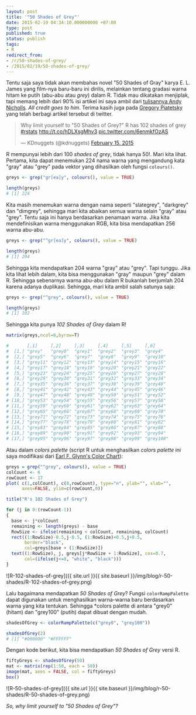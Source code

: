 ```yaml
---
layout: post
title: '"50 Shades of Grey"'
date: 2015-02-19 04:34:10.000000000 +07:00
type: post
published: true
status: publish
tags:
- R
redirect_from:
- /r/50-shades-of-grey/
- /2015/02/19/50-shades-of-grey/
---
```

Tentu saja saya tidak akan membahas novel "50 Shades of Gray" karya E.
L. James yang film-nya baru-baru ini dirilis, melainkan tentang gradasi
warna hitam ke putih (abu-abu atau *grey*) dalam R. Tidak mau dikatakan
menjiplak, tapi memang lebih dari 90% isi artikel ini saya ambil dari
[tulisannya Andy
Nicholls](http://www.mango-solutions.com/wp/2015/02/50-shades-of-grey-according-to-r).
*All credit goes to him*. Terima kasih juga pada [Gregory
Piatetsky](http://www.kdnuggets.com/) yang telah berbagi artikel
tersebut di twitter.

<blockquote class="twitter-tweet" data-lang="en" data-cards="hidden"><p lang="en" dir="ltr">Why limit yourself to &quot;50 Shades of Grey?&quot; R has 102 shades of grey <a href="https://twitter.com/hashtag/rstats?src=hash">#rstats</a> <a href="http://t.co/hDLXsgMhv3">http://t.co/hDLXsgMhv3</a> <a href="http://t.co/6enmkfOzAS">pic.twitter.com/6enmkfOzAS</a></p>&mdash; KDnuggets (@kdnuggets) <a href="https://twitter.com/kdnuggets/status/567104603431641088">February 15, 2015</a></blockquote>
<script async src="//platform.twitter.com/widgets.js" charset="utf-8"></script>

R mempunyai lebih dari 100 *shades of grey*, tidak hanya 50!. Mari kita
lihat. Pertama, kita dapat menemukan 224 nama warna yang mengandung kata
"gray" atau "grey" pada vektor yang dihasilkan oleh fungsi `colours()`.

```r
greys <- grep("gr[ea]y", colours(), value = TRUE)

length(greys)
# [1] 224
```

Kita masih menemukan warna dengan nama seperti "slategrey", "darkgrey"
dan "dimgrey", sehingga mari kita abaikan semua warna selain "gray" atau
"grey". Tentu saja ini hanya berdasarkan penamaan warna. Jika kita
mendefinisikan warna menggunakan RGB, kita bisa mendapatkan 256 warna
abu-abu.

```r
greys <- grep("^gr[ea]y", colours(), value = TRUE)

length(greys)
# [1] 204
```

Sehingga kita mendapatkan 204 warna "gray" atau "grey". Tapi tunggu.
Jika kita lihat lebih dalam, kita bisa menggunakan "gray" maupun "grey"
dalam R. Sehingga sebenarnya warna abu-abu dalam R bukanlah berjumlah
204 karena adanya duplikasi. Sehingga, mari kita ambil salah satunya
saja:

```r
greys <- grep("^grey", colours(), value = TRUE)

length(greys)
# [1] 102
```

Sehingga kita punya *102 Shades of Grey* dalam R!

```r
matrix(greys,ncol=6,byrow=T)

#       [,1]     [,2]     [,3]     [,4]     [,5]     [,6]     
#  [1,] "grey"   "grey0"  "grey1"  "grey2"  "grey3"  "grey4"  
#  [2,] "grey5"  "grey6"  "grey7"  "grey8"  "grey9"  "grey10" 
#  [3,] "grey11" "grey12" "grey13" "grey14" "grey15" "grey16" 
#  [4,] "grey17" "grey18" "grey19" "grey20" "grey21" "grey22" 
#  [5,] "grey23" "grey24" "grey25" "grey26" "grey27" "grey28" 
#  [6,] "grey29" "grey30" "grey31" "grey32" "grey33" "grey34" 
#  [7,] "grey35" "grey36" "grey37" "grey38" "grey39" "grey40" 
#  [8,] "grey41" "grey42" "grey43" "grey44" "grey45" "grey46" 
#  [9,] "grey47" "grey48" "grey49" "grey50" "grey51" "grey52" 
# [10,] "grey53" "grey54" "grey55" "grey56" "grey57" "grey58" 
# [11,] "grey59" "grey60" "grey61" "grey62" "grey63" "grey64" 
# [12,] "grey65" "grey66" "grey67" "grey68" "grey69" "grey70" 
# [13,] "grey71" "grey72" "grey73" "grey74" "grey75" "grey76" 
# [14,] "grey77" "grey78" "grey79" "grey80" "grey81" "grey82" 
# [15,] "grey83" "grey84" "grey85" "grey86" "grey87" "grey88" 
# [16,] "grey89" "grey90" "grey91" "grey92" "grey93" "grey94" 
# [17,] "grey95" "grey96" "grey97" "grey98" "grey99" "grey100"
```

Atau dalam *colors palette* (script R untuk menghasilkan *colors
palette* ini saya modifikasi dari [Earl F. Glynn's Color
Chart](//research.stowers-institute.org/efg/R/Color/Chart/)):

```r
greys = grep("^grey", colours(), value = TRUE)
colCount <- 6
rowCount <- 17
plot( c(1,colCount), c(0,rowCount), type="n", ylab="", xlab="",
      axes=FALSE, ylim=c(rowCount,0))

title("R's 102 Shades of Grey")

for (j in 0:(rowCount-1))
{
  base <- j*colCount
  remaining <- length(greys) - base
  RowSize <- ifelse(remaining < colCount, remaining, colCount)
  rect((1:RowSize)-0.5,j-0.5, (1:RowSize)+0.5,j+0.5,
       border="black",
       col=greys[base + (1:RowSize)])
  text((1:RowSize), j, greys[j*RowSize + 1:RowSize], cex=0.7,
       col=(ifelse(j<=8, "white", "black")))  
}
```

![R-102-shades-of-grey]({{ site.url }}{{ site.baseurl }}/img/blog/r-50-shades/R-102-shades-of-grey.png)

Lalu bagaimana mendapatkan *50 Shades of Grey*? Fungsi
`colorRampPalette` dapat digunakan untuk menghasilkan warna-warna baru
berdasarkan warna yang kita tentukan. Sehingga \*colors palette di
antara "grey0" (hitam) dan "grey100" (putih) dapat dibuat dengan mudah.

```r
shadesOfGrey <- colorRampPalette(c("grey0", "grey100"))

shadesOfGrey(2)
# [1] "#000000" "#FFFFFF"
```

Dengan kode berikut, kita bisa mendapatkan *50 Shades of Grey* versi R.

```r
fiftyGreys <- shadesOfGrey(50) 
mat <- matrix(rep(1:50, each = 50)) 
image(mat, axes = FALSE, col = fiftyGreys) 
box()
```

![R-50-shades-of-grey]({{ site.url }}{{ site.baseurl }}/img/blog/r-50-shades/R-50-shades-of-grey.png)

*So, why limit yourself to "50 Shades of Grey"?*
